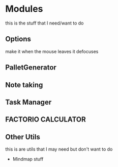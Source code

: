 # Modules

this is the stuff that I need/want to do

## Options

make it when the mouse leaves it defocuses

## PalletGenerator

## Note taking

## Task Manager

## FACTORIO CALCULATOR

## Other Utils

this is are utils that I may need but don't want to do

- Mindmap stuff
